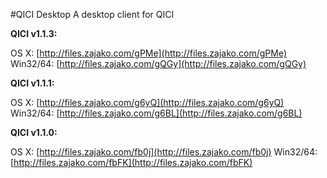 #QICI Desktop
A desktop client for QICI


**QICI v1.1.3:**

OS X: 		[http://files.zajako.com/gPMe](http://files.zajako.com/gPMe)
Win32/64:	[http://files.zajako.com/gQGy](http://files.zajako.com/gQGy)

**QICI v1.1.1:**

OS X: 		[http://files.zajako.com/g6yQ](http://files.zajako.com/g6yQ)
Win32/64:	[http://files.zajako.com/g6BL](http://files.zajako.com/g6BL)

**QICI v1.1.0:**

OS X:		[http://files.zajako.com/fb0j](http://files.zajako.com/fb0j)
Win32/64:	[http://files.zajako.com/fbFK](http://files.zajako.com/fbFK)
